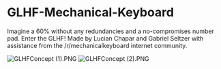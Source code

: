 # GLHF-Mechanical-Keyboard
Imagine a 60% without any redundancies and a no-compromises number pad. Enter the GLHF! 
Made by Lucian Chapar and Gabriel Seltzer with assistance from the /r/mechanicalkeyboard internet community.

<img src="/lucian151/GLHF-Mechanical-Keyboard/blob/master/Images/GLHFConcept%20(1).PNG" alt="GLHFConcept (1).PNG">
<img src="/lucian151/GLHF-Mechanical-Keyboard/blob/master/Images/GLHFConcept%20(1).PNG?" alt="GLHFConcept (2).PNG">
